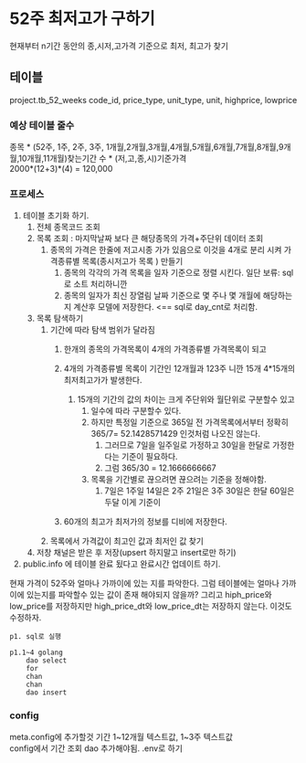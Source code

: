 # 52주 최저고가 구하기
현재부터 n기간 동안의 종,시저,고가격 기준으로 최저, 최고가 찾기

## 테이블
project.tb_52_weeks
code_id, price_type, unit_type, unit,  highprice, lowprice 

### 예상 테이블 줄수
종목 * (52주, 1주, 2주, 3주, 1개월,2개월,3개월,4개월,5개월,6개월,7개월,8개월,9개월,10개월,11개월)찾는기간 수 * (저,고,종,시)기준가격    
2000*(12+3)*(4) = 120,000

### 프로세스
1. 테이블 초기화 하기.
   1. 전체 종목코드 조회
   2. 목록 조회 : 마지막날짜 보다 큰 해당종목의 가격+주단위 데이터 조회  
      1. 종목의 가격은 한줄에 저고시종 가가 있음으로 이것을 4개로 분리 시켜 가격종류별 목록(종시저고가 목록 ) 만들기
         1. 종목의 각각의 가격 목록을 일자 기준으로 정렬 시킨다. 일단 보류: sql로 소트 처리하니깐
         2. 종목의 일자가 최신 장열림 날짜 기준으로 몇 주나 몇 개월에 해당하는지 계산후 모델에 저장한다. <== sql로 day_cnt로 처리함.
   3. 목록 탐색하기
      1. 기간에 따라 탐색 범위가 달라짐
         1. 한개의 종목의 가격목록이 4개의 가격종류별 가격목록이 되고 
         2. 4개의 가격종류별 목록이 기간인 12개월과 123주 니깐 15개 4*15개의 최저최고가가 발생한다.
            1. 15개의 기간의 값의 차이는 크게 주단위와 월단위로 구분할수 있고
               1. 일수에 따라 구분할수 있다. 
               2. 하지만 특정일 기준으로 365일 전 가격목록에서부터 정확히 365/7= 52.1428571429 인것처럼 나오진 않는다.
                  1. 그러므로 7일을 일주일로 가정하고 30일을 한달로 가정한다는 기준이 필요하다.
                  2. 그럼 365/30 = 12.1666666667
               3. 목록을 기간별로 끊으려면 끊으려는 기준을 정해야함.
                  1. 7일은 1주일 14일은 2주 21일은 3주 30일은 한달 60일은 두달 이게 기준이
               
         3. 60개의 최고가 최저가의 정보를 디비에 저장한다. 
      2. 목록에서 가격값이 최고인 값과 최저인 값 찾기
   4. 저창 채널은 받은 후 저장(upsert 하지말고 insert로만 하기)
2. public.info 에 테이블 완료 됬다고 완료시간 업데이트 하기.


현재 가격이 52주와 얼마나 가까이에 있는 지를 파악한다.
그럼 테이블에는 얼마나 가까이에 있는지를 파악할수 있는 값이 존재 해야되지 않을까?
그리고 hiph_price와 low_price를 저장하지만 high_price_dt와 low_price_dt는 저장하지 않는다. 이것도 수정하자.

```
p1. sql로 실행

p1.1~4 golang
    dao select
    for
    chan
    chan
    dao insert
```
### config
meta.config에 추가할것 
기간 1~12개월 텍스트값, 1~3주 텍스트값   
config에서 기간 조회 dao 추가해야됨. .env로 하기    




